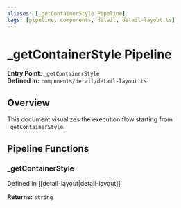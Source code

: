 ```yaml
---
aliases: [_getContainerStyle Pipeline]
tags: [pipeline, components, detail, detail-layout.ts]
---
```


# _getContainerStyle Pipeline

**Entry Point:** `_getContainerStyle`  
**Defined in:** `components/detail/detail-layout.ts`  

## Overview

This document visualizes the execution flow starting from `_getContainerStyle`.

## Pipeline Functions

### _getContainerStyle

Defined in [[detail-layout|detail-layout]]

**Returns:** `string`

